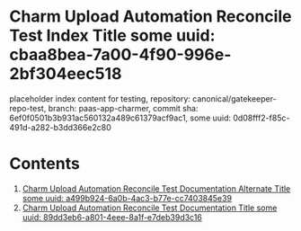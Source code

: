 # Charm Upload Automation Reconcile Test Index Title some uuid: cbaa8bea-7a00-4f90-996e-2bf304eec518
 placeholder index content for testing,  repository: canonical/gatekeeper-repo-test,  branch: paas-app-charmer,  commit sha: 6ef0f0501b3b931ac560132a489c61379acf9ac1,  some uuid: 0d08fff2-f85c-491d-a282-b3dd366e2c80

# Contents

1. [Charm Upload Automation Reconcile Test Documentation Alternate Title some uuid: a499b924-6a0b-4ac3-b77e-cc7403845e39](alternate-doc.md)
1. [Charm Upload Automation Reconcile Test Documentation Title some uuid: 89dd3eb6-a801-4eee-8a1f-e7deb39d3c16](doc.md)